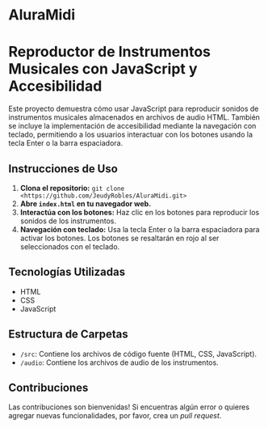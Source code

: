 # AluraMidi
# Reproductor de Instrumentos Musicales con JavaScript y Accesibilidad

Este proyecto demuestra cómo usar JavaScript para reproducir sonidos de instrumentos musicales almacenados en archivos de audio HTML.  También se incluye la implementación de accesibilidad mediante la navegación con teclado, permitiendo a los usuarios interactuar con los botones usando la tecla Enter o la barra espaciadora.

## Instrucciones de Uso

1. **Clona el repositorio:** `git clone <https://github.com/JeudyRobles/AluraMidi.git>`
2. **Abre `index.html` en tu navegador web.**
3. **Interactúa con los botones:** Haz clic en los botones para reproducir los sonidos de los instrumentos.
4. **Navegación con teclado:** Usa la tecla Enter o la barra espaciadora para activar los botones.  Los botones se resaltarán en rojo al ser seleccionados con el teclado.

## Tecnologías Utilizadas

* HTML
* CSS
* JavaScript

## Estructura de Carpetas

* `/src`: Contiene los archivos de código fuente (HTML, CSS, JavaScript).
* `/audio`: Contiene los archivos de audio de los instrumentos.

## Contribuciones

Las contribuciones son bienvenidas!  Si encuentras algún error o quieres agregar nuevas funcionalidades, por favor, crea un *pull request*.
